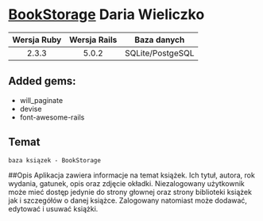 # [BookStorage](https://sheltered-depths-28406.herokuapp.com/) Daria Wieliczko

| Wersja Ruby   | Wersja Rails   | Baza danych |
|:------------:|:---------:|:-------------:|
|    2.3.3   |  5.0.2 | SQLite/PostgeSQL |

## Added gems:
* will_paginate
* devise
* font-awesome-rails

## Temat
	baza ksiązek - BookStorage

##Opis
    Aplikacja zawiera informacje na temat książek. Ich tytuł, autora, rok wydania, gatunek, opis oraz zdjęcie okładki. Niezalogowany użytkownik może mieć dostęp jedynie do strony głownej oraz strony biblioteki książek jak i szczegółów o danej książce. Zalogowany natomiast może dodawać, edytować i usuwać książki.
